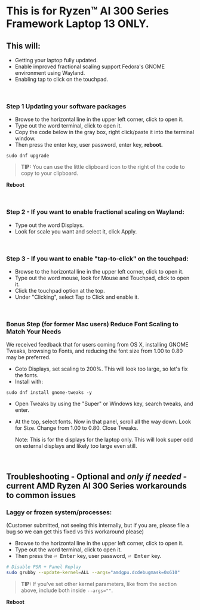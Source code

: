 # This is for Ryzen™ AI 300 Series Framework Laptop 13 ONLY.

## This will:

- Getting  your laptop fully updated.
- Enable improved fractional scaling support Fedora's GNOME environment using Wayland.
- Enabling tap to click on the touchpad.

&nbsp;
&nbsp;
&nbsp;


### Step 1 Updating your software packages

- Browse to the horizontal line in the upper left corner, click to open it.
- Type out the word terminal, click to open it.
- Copy the code below in the gray box, right click/paste it into the terminal window.
- Then press the enter key, user password, enter key, **reboot.**


```
sudo dnf upgrade
```
> **TIP:** You can use the little clipboard icon to the right of the code to copy to your clipboard.


**Reboot**

&nbsp;
&nbsp;
&nbsp;

### Step 2 - If you want to enable fractional scaling on Wayland:

- Type out the word Displays.
- Look for scale you want and select it, click Apply.

&nbsp;
&nbsp;
&nbsp;

### Step 3 -  If you want to enable "tap-to-click" on the touchpad:

- Browse to the horizontal line in the upper left corner, click to open it.
- Type out the word mouse, look for Mouse and Touchpad, click to open it.
- Click the touchpad option at the top.
- Under "Clicking", select Tap to Click and enable it.
  
&nbsp;
&nbsp;
&nbsp;
### Bonus Step (for former Mac users) Reduce Font Scaling to Match Your Needs

We received feedback that for users coming from OS X, installing GNOME Tweaks, browsing to Fonts, and reducing the font size from 1.00 to 0.80 may be preferred. 

- Goto Displays, set scaling to 200%. This will look too large, so let's fix the fonts.
- Install with:
  
```
sudo dnf install gnome-tweaks -y
```

- Open Tweaks by using the "Super" or Windows key, search tweaks, and enter.

- At the top, select fonts. Now in that panel, scroll all the way down. Look for Size. Change from 1.00 to 0.80. Close Tweaks.

  Note: This is for the displays for the laptop only. This will look super odd on external displays and likely too large even still.



&nbsp;
&nbsp;
&nbsp;

## Troubleshooting - Optional and *only if needed* - current AMD Ryzen AI 300 Series workarounds to common issues

### Laggy or frozen system/processes:
(Customer submitted, not seeing this internally, but if you are, please file a bug so we can get this fixed vs this workaround please)

- Browse to the horizontal line in the upper left corner, click to open it.
- Type out the word terminal, click to open it.
- Then press the <kbd>⏎ Enter</kbd> key, user password, <kbd>⏎ Enter</kbd> key.

```bash
# Disable PSR + Panel Replay 
sudo grubby --update-kernel=ALL --args="amdgpu.dcdebugmask=0x610"
```
> **TIP:** If you've set other kernel parameters, like from the section above, include both inside `--args=""`.


**Reboot**
